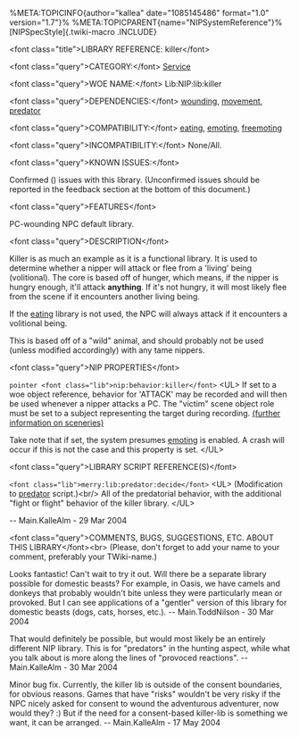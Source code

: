 %META:TOPICINFO{author=\"kallea\" date=\"1085145486\" format=\"1.0\"
version=\"1.7\"}% %META:TOPICPARENT{name=\"NIPSystemReference\"}%
[NIPSpecStyle]{.twiki-macro .INCLUDE}

\<font class=\"title\"\>LIBRARY REFERENCE: killer\</font\>

\<font class=\"query\"\>CATEGORY:\</font\> [Service](NIPCategoryService)

\<font class=\"query\"\>WOE NAME:\</font\> Lib:NIP:lib:killer

\<font class=\"query\"\>DEPENDENCIES:\</font\>
[wounding](NIPLibRefWounding), [movement](NIPLibRefMovement),
[predator](NIPLibRefPredator)

\<font class=\"query\"\>COMPATIBILITY:\</font\>
[eating](NIPLibRefEating), [emoting](NIPLibRefEmoting),
[freemoting](NIPLibRefFreemoting)

\<font class=\"query\"\>INCOMPATIBILITY:\</font\> None/All.

\<font class=\"query\"\>KNOWN ISSUES:\</font\>

Confirmed () issues with this library. (Unconfirmed issues should be
reported in the feedback section at the bottom of this document.)

\<font class=\"query\"\>FEATURES\</font\>

PC-wounding NPC default library.

\<font class=\"query\"\>DESCRIPTION\</font\>

Killer is as much an example as it is a functional library. It is used
to determine whether a nipper will attack or flee from a \'living\'
being (volitional). The core is based off of hunger, which means, if the
nipper is hungry enough, it\'ll attack **anything**. If it\'s not
hungry, it will most likely flee from the scene if it encounters another
living being.

If the [eating](NIPLibRefEating) library is not used, the NPC will
always attack if it encounters a volitional being.

This is based off of a \"wild\" animal, and should probably not be used
(unless modified accordingly) with any tame nippers.

\<font class=\"query\"\>NIP PROPERTIES\</font\>

`pointer <font class="lib">nip:behavior:killer</font>` \<UL\> If set to
a woe object reference, behavior for \'ATTACK\' may be recorded and will
then be used whenever a nipper attacks a PC. The \"victim\" scene object
role must be set to a subject representing the target during recording.
[(further information on sceneries)](NIPTutorialScenery)

Take note that if set, the system presumes [emoting](NIPLibRefEmoting)
is enabled. A crash will occur if this is not the case and this property
is set. \</UL\>

\<font class=\"query\"\>LIBRARY SCRIPT REFERENCE(S)\</font\>

`<font class="lib">merry:lib:predator:decide</font>` \<UL\>
(Modification to [predator](NIPLibRefPredator) script.)\<br/\> All of
the predatorial behavior, with the additional \"fight or flight\"
behavior of the killer library. \</UL\>

\-- Main.KalleAlm - 29 Mar 2004

\<font class=\"query\"\>COMMENTS, BUGS, SUGGESTIONS, ETC. ABOUT THIS
LIBRARY\</font\>\<br\> (Please, don\'t forget to add your name to your
comment, preferably your TWiki-name.)

Looks fantastic! Can\'t wait to try it out. Will there be a separate
library possible for domestic beasts? For example, in Oasis, we have
camels and donkeys that probably wouldn\'t bite unless they were
particularly mean or provoked. But I can see applications of a
\"gentler\" version of this library for domestic beasts (dogs, cats,
horses, etc.). \-- Main.ToddNilson - 30 Mar 2004

That would definitely be possible, but would most likely be an entirely
different NIP library. This is for \"predators\" in the hunting aspect,
while what you talk about is more along the lines of \"provoced
reactions\". \-- Main.KalleAlm - 30 Mar 2004

Minor bug fix. Currently, the killer lib is outside of the consent
boundaries, for obvious reasons. Games that have \"risks\" wouldn\'t be
very risky if the NPC nicely asked for consent to wound the adventurous
adventurer, now would they? :) But if the need for a consent-based
killer-lib is something we want, it can be arranged. \-- Main.KalleAlm -
17 May 2004
